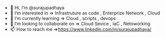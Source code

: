 - 👋 Hi, I’m @surajupadhaya
- 👀 I’m interested in => Infrastruture as code , Enterprize Network , Cloud 
- 🌱 I’m currently learning => Cloud , scripts , devops
- 💞️ I’m looking to collaborate on => Cloud Sevice , IaC , Netoworking 
- 📫 How to reach me =>https://www.linkedin.com/in/surajupadhaya/

<!---
surajupadhaya/ is a ✨ special ✨ repository because its `README.md` (this file) appears on your GitHub profile.
You can click the Preview link to take a look at your changes.
--->
